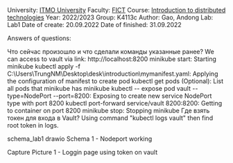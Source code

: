 University: [ITMO University](https://itmo.ru/ru/)
Faculty: [FICT](https://fict.itmo.ru)
Course: [Introduction to distributed technologies](https://github.com/itmo-ict-faculty/introduction-to-distributed-technologies)
Year: 2022/2023
Group: K4113c
Author: Gao, Andong
Lab: Lab1
Date of create: 20.09.2022
Date of finished: 31.09.2022

Answers of questions:

Что сейчас произошло и что сделали команды указанные ранее?
We can access to vault via link: http://localhost:8200
minikube start: Starting minikube
kubectl apply -f C:\Users\TrungNM\Desktop\desk\introduction\mymanifest.yaml: Applying the configuration of manifest to create pod
kubectl get pods (Optional): List all pods that minikube has
minikube kubectl -- expose pod vault --type=NodePort --port=8200: Exposing to create new service NodePort type with port 8200
kubectl port-forward service/vault 8200:8200: Getting to container on port 8200
minikube stop: Stopping minikube
Где взять токен для входа в Vault?
Using command "kubectl logs vault" then find root token in logs.

schema_lab1 drawio
Schema 1 - Nodeport working

Capture Picture 1 - Loggin page using token on vault
